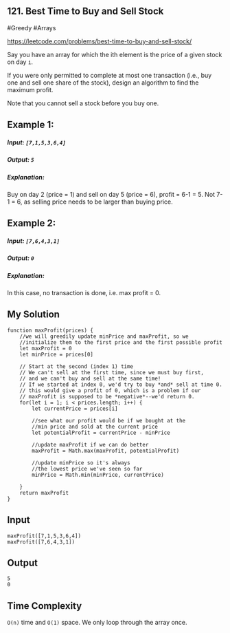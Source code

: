 ## 121. Best Time to Buy and Sell Stock
#Greedy #Arrays

https://leetcode.com/problems/best-time-to-buy-and-sell-stock/

Say you have an array for which the ith element is the price of a given stock on day `i`.

If you were only permitted to complete at most one transaction (i.e., buy one and sell one share of the stock), design an algorithm to find the maximum profit.

Note that you cannot sell a stock before you buy one.

## Example 1:

##### Input: `[7,1,5,3,6,4]`
##### Output: `5`
##### Explanation: 
Buy on day 2 (price = 1) and sell on day 5 (price = 6), profit = 6-1 = 5.
             Not 7-1 = 6, as selling price needs to be larger than buying price.
## Example 2:

##### Input: `[7,6,4,3,1]`
##### Output: `0`
##### Explanation: 
In this case, no transaction is done, i.e. max profit = 0.
## My Solution 

```
function maxProfit(prices) {
    //we will greedily update minPrice and maxProfit, so we
    //initialize them to the first price and the first possible profit
    let maxProfit = 0 
    let minPrice = prices[0]
    
    // Start at the second (index 1) time
    // We can't sell at the first time, since we must buy first,
    // and we can't buy and sell at the same time!
    // If we started at index 0, we'd try to buy *and* sell at time 0.
    // this would give a profit of 0, which is a problem if our
    // maxProfit is supposed to be *negative*--we'd return 0.
    for(let i = 1; i < prices.length; i++) {
        let currentPrice = prices[i]
        
        //see what our profit would be if we bought at the
        //min price and sold at the current price
        let potentialProfit = currentPrice - minPrice
        
        //update maxProfit if we can do better
        maxProfit = Math.max(maxProfit, potentialProfit)
        
        //update minPrice so it's always
        //the lowest price we've seen so far
        minPrice = Math.min(minPrice, currentPrice)   
        
    }
    return maxProfit
}
```

## Input
```
maxProfit([7,1,5,3,6,4])
maxProfit([7,6,4,3,1])
```
## Output
```
5
0
```
## Time Complexity

`O(n)` time and `O(1)` space. We only loop through the array once.



